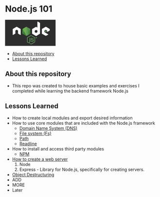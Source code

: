 # Node.js 101 <!-- omit in toc -->
![alt text](./nodeJS.png "The Node.js Logo")

- [About this repository](#about-this-repository)
- [Lessons Learned](#lessons-learned)

## About this repository

* This repo was created to house basic examples and exercises I completed while learning the backend framework Node.js

## Lessons Learned

* How to create local modules and export desired information
* How to use core modules that are included with the Node.js framework
  * [Domain Name System (DNS)](https://nodejs.org/dist/latest/docs/api/dns.html#dns_dns)
  * [File system (Fs)](https://nodejs.org/dist/latest/docs/api/fs.html#fs_file_system)
  * [Path](https://nodejs.org/dist/latest/docs/api/path.html#path_path)
  * [Readline](https://nodejs.org/dist/latest/docs/api/readline.html#readline_readline)
* How to install and access third party modules
  * [NPM](https://www.npmjs.com/)
* [How to create a web server](https://learn.digitalcrafts.com/immersive/lessons/back-end-foundations/node-101/#creating-a-server)
  1. Node
  2. Express - Library for Node.js, specifically for creating servers.
* [Object Destructuring](https://developer.mozilla.org/en-US/docs/Web/JavaScript/Reference/Operators/Destructuring_assignment#Object_destructuring)
* ADD
* MORE
* Later
